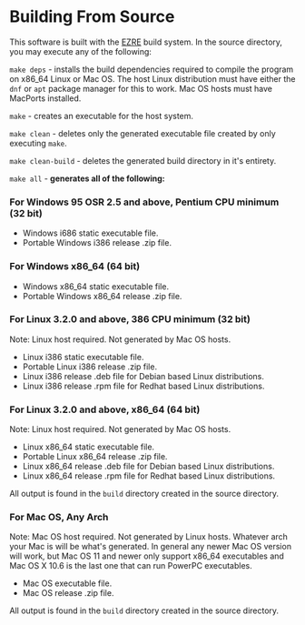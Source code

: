 
# Building From Source

This software is built with the [EZRE](https://github.com/alex-free/ezre) build system. In the source directory, you may execute any of the following:

`make deps` - installs the build dependencies required to compile the program on x86_64 Linux or Mac OS. The host Linux distribution must have either the `dnf` or `apt` package manager for this to work. Mac OS hosts must have MacPorts installed.

`make` - creates an executable for the host system.

`make clean` - deletes only the generated executable file created by only executing `make`.

`make clean-build` - deletes the generated build directory in it's entirety.

`make all` - **generates all of the following:**

### For Windows 95 OSR 2.5 and above, Pentium CPU minimum (32 bit)

*   Windows i686 static executable file.
*   Portable Windows i386 release .zip file.

### For Windows x86_64 (64 bit)

*   Windows x86_64 static executable file.
*   Portable Windows x86_64 release .zip file.

### For Linux 3.2.0 and above, 386 CPU minimum (32 bit)

Note: Linux host required. Not generated by Mac OS hosts.

*   Linux i386 static executable file.
*   Portable Linux i386 release .zip file.
*   Linux i386 release .deb file for Debian based Linux distributions.
*   Linux i386 release .rpm file for Redhat based Linux distributions.

### For Linux 3.2.0 and above, x86_64 (64 bit)

Note: Linux host required. Not generated by Mac OS hosts.

*   Linux x86_64 static executable file.
*   Portable Linux x86_64 release .zip file.
*   Linux x86_64 release .deb file for Debian based Linux distributions.
*   Linux x86_64 release .rpm file for Redhat based Linux distributions.

All output is found in the `build` directory created in the source directory.

### For Mac OS, Any Arch

Note: Mac OS host required. Not generated by Linux hosts. Whatever arch your Mac is will be what's generated. In general any newer Mac OS version will work, but Mac OS 11 and newer only support x86_64 executables and Mac OS X 10.6 is the last one that can run PowerPC executables.

*   Mac OS executable file.
*   Mac OS release .zip file.

All output is found in the `build` directory created in the source directory.